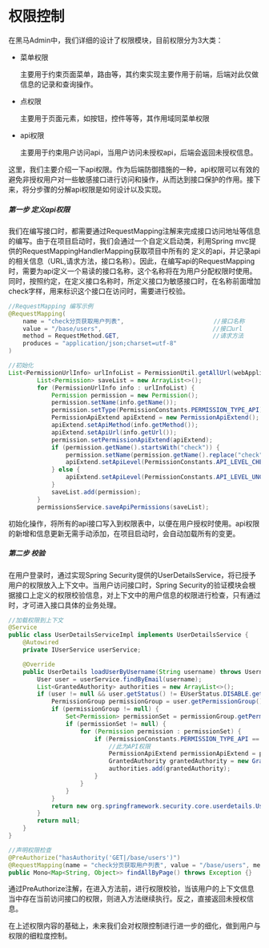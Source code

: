 # 权限控制

在黑马Admin中，我们详细的设计了权限模块，目前权限分为3大类：

- 菜单权限

  主要用于约束页面菜单，路由等，其约束实现主要作用于前端，后端对此仅做信息的记录和查询操作。

- 点权限

  主要用于页面元素，如按钮，控件等等，其作用域同菜单权限

- api权限

  主要用于约束用户访问api，当用户访问未授权api，后端会返回未授权信息。


这里，我们主要介绍一下api权限。作为后端防御措施的一种，api权限可以有效的避免非授权用户对一些敏感接口进行访问和操作，从而达到接口保护的作用。接下来，将分步骤的分解api权限是如何设计以及实现。

##### 第一步 定义api权限

我们在编写接口时，都需要通过RequestMapping注解来完成接口访问地址等信息的编写。由于在项目启动时，我们会通过一个自定义启动类，利用Spring mvc提供的RequestMappingHandlerMapping获取项目中所有的 定义的api，并记录api的相关信息（URL,请求方法，接口名称）。因此，在编写api的RequestMapping时，需要为api定义一个易读的接口名称，这个名称将在为用户分配权限时使用。同时，按照约定，在定义接口名称时，所定义接口为敏感接口时，在名称前面增加check字样，用来标识这个接口在访问时，需要进行校验。

```java
//RequestMapping 编写示例
@RequestMapping(
    name = "check分页获取用户列表", 						//接口名称
    value = "/base/users", 								 //接口url
    method = RequestMethod.GET, 						 //请求方法
    produces = "application/json;charset=utf-8"
)

//初始化
List<PermissionUrlInfo> urlInfoList = PermissionUtil.getAllUrl(webApplicationContext);
        List<Permission> saveList = new ArrayList<>();
        for (PermissionUrlInfo info : urlInfoList) {
            Permission permission = new Permission();
            permission.setName(info.getName());
            permission.setType(PermissionConstants.PERMISSION_TYPE_API);
            PermissionApiExtend apiExtend = new PermissionApiExtend();
            apiExtend.setApiMethod(info.getMethod());
            apiExtend.setApiUrl(info.getUrl());
            permission.setPermissionApiExtend(apiExtend);
            if (permission.getName().startsWith("check")) {
                permission.setName(permission.getName().replace("check", ""));
                apiExtend.setApiLevel(PermissionConstants.API_LEVEL_CHECK);
            } else {
                apiExtend.setApiLevel(PermissionConstants.API_LEVEL_UNCHECK);
            }
            saveList.add(permission);
        }
        permissionsService.saveApiPermissions(saveList);
```

初始化操作，将所有的api接口写入到权限表中，以便在用户授权时使用。api权限的新增和信息更新无需手动添加，在项目启动时，会自动加载所有的变更。

##### 第二步 校验

在用户登录时，通过实现Spring Security提供的UserDetailsService，将已授予用户的权限放入上下文中。当用户访问接口时，Spring Security的验证模块会根据接口上定义的权限校验信息，对上下文中的用户信息的权限进行检查，只有通过时，才可进入接口具体的业务处理。

```java
//加载权限到上下文
@Service
public class UserDetailsServiceImpl implements UserDetailsService {
    @Autowired
    private IUserService userService;

    @Override
    public UserDetails loadUserByUsername(String username) throws UsernameNotFoundException {
        User user = userService.findByEmail(username);
        List<GrantedAuthority> authorities = new ArrayList<>();
        if (user != null && user.getStatus() != EUserStatus.DISABLE.getCode()) {
            PermissionGroup permissionGroup = user.getPermissionGroup();
            if (permissionGroup != null) {
                Set<Permission> permissionSet = permissionGroup.getPermissions();
                if (permissionSet != null) {
                    for (Permission permission : permissionSet) {
                        if (PermissionConstants.PERMISSION_TYPE_API == permission.getType()) {
                            //此为API权限
                            PermissionApiExtend permissionApiExtend = permission.getPermissionApiExtend();
                            GrantedAuthority grantedAuthority = new GrantedAuthorityImpl(permissionApiExtend.getApiMethod() + "|" + permissionApiExtend.getApiUrl());
                            authorities.add(grantedAuthority);
                        }
                    }
                }
            }
            return new org.springframework.security.core.userdetails.User(user.getEmail(), user.getPassword(), authorities);
        }
        return null;
    }
}

//声明权限检查
@PreAuthorize("hasAuthority('GET|/base/users')")
@RequestMapping(name = "check分页获取用户列表", value = "/base/users", method = RequestMethod.GET, produces = "application/json;charset=utf-8")
public Mono<Map<String, Object>> findAllByPage() throws Exception {}
```

通过PreAuthorize注解，在进入方法前，进行权限校验，当该用户的上下文信息当中存在当前访问接口的权限，则进入方法继续执行。反之，直接返回未授权信息。

在上述权限内容的基础上，未来我们会对权限控制进行进一步的细化，做到用户与权限的细粒度控制。